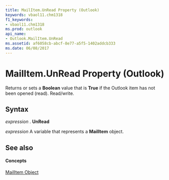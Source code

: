 ```yaml
---
title: MailItem.UnRead Property (Outlook)
keywords: vbaol11.chm1318
f1_keywords:
- vbaol11.chm1318
ms.prod: outlook
api_name:
- Outlook.MailItem.UnRead
ms.assetid: af6058cb-abcf-8e77-a5f5-1402addcb333
ms.date: 06/08/2017
---
```



# MailItem.UnRead Property (Outlook)

Returns or sets a **Boolean** value that is **True** if the Outlook item has not been opened (read). Read/write.


## Syntax

 _expression_ . **UnRead**

 _expression_ A variable that represents a **MailItem** object.


## See also


#### Concepts


[MailItem Object](mailitem-object-outlook.md)

